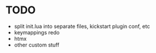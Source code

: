 # TODO

- split init.lua into separate files, kickstart plugin conf, etc
- keymappings redo
- htmx
- other custom stuff
